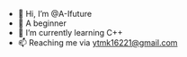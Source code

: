 - 👋 Hi, I’m @A-Ifuture
- 👀 A beginner
- 🌱 I’m currently learning C++
- 📫 Reaching me via ytmk16221@gmail.com

<!---
A-Ifuture/A-Ifuture is a ✨ special ✨ repository because its `README.md` (this file) appears on your GitHub profile.
You can click the Preview link to take a look at your changes.
--->
